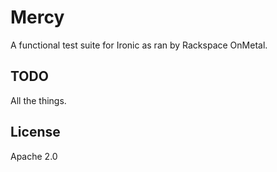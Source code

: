 # Mercy

A functional test suite for Ironic as ran by Rackspace OnMetal.

## TODO

All the things.

## License

Apache 2.0
